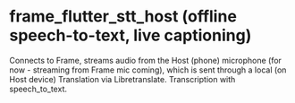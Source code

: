 # frame_flutter_stt_host (offline speech-to-text, live captioning)

Connects to Frame, streams audio from the Host (phone) microphone (for now - streaming from Frame mic coming), which is sent through a local (on Host device)
Translation via Libretranslate. Transcription with speech_to_text.
